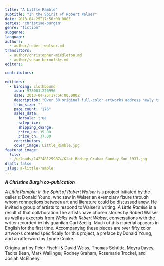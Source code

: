 ```yaml
---
title: "A Little Ramble"
subtitle: "In the Spirit of Robert Walser"
date: 2013-04-25T17:56:00.000Z
series: "christine-burgin"
genre: "fiction"
subgenre:
language:
authors:
  - author/robert-walser.md
translators:
  - author/christopher-middleton.md
  - author/susan-bernofsky.md
editors:

contributors:

editions:
  - binding: clothbound
    isbn: 9780811220996
    date: 2013-04-25T17:56:00.000Z
    description: "Over 50 original full-color artworks address newly translated writings of Robert Walser "
    trim_size: ""
    page_count: "176"
    sales_data:
      forsale: true
      saleprice:
      shipping_charge:
      price_us: 35.00
      price_cn: 37.00
    contributors:
    cover_image: Little_Ramble.jpg
featured_image:
  file:
  - /uploads/1427481259874/Klat_Rodney_Graham_Sunday_Sun_1937.jpg
draft: false
_slug: a-little-ramble
---
```


_**A Christine Burgin co-publication**_

_A Little Ramble: In the Spirit of Robert Walser_ is a project initiated by the gallerist Donald Young, who saw in Walser an exemplary figure through whom connections between art and literature could be discussed anew. He invited a group of artists to respond to Walser’s writing. _A Little Ramble_ is a result of that collaboration.The artists have chosen stories by Robert Walser as well as excerpts from _Walks with Robert Walser_, conversations with the writer recorded by his guardian Carl Seelig. Much of this material appears in English for the first time. Accompanying these pieces are over fifty color artworks created specifically for this project, a preface by Donald Young, and an afterword by Lynne Cooke.

Original art by Peter Fischli & David Weiss, Thomas Schütte, Moyra Davey, Tacita Dean, Mark Wallinger, Rodney Graham, Rosemarie Trockel, and Josiah McElheny.

